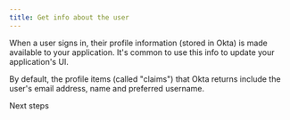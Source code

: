 ```yaml
---
title: Get info about the user
---
```

When a user signs in, their profile information (stored in Okta) is made available to your application. It's common to use this info to update your application's UI.

By default, the profile items (called "claims") that Okta returns include the user's email address, name and preferred username. 

<StackSelector snippet="getuserinfo"/>

<!-- You can also customize the items (called claims) that are returned from Okta. See [Token customization guide]. -->

<NextSectionLink>Next steps</NextSectionLink>




